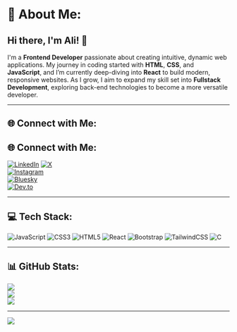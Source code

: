 # 💫 About Me:
## Hi there, I'm Ali! 👋

I'm a **Frontend Developer** passionate about creating intuitive, dynamic web applications. My journey in coding started with **HTML**, **CSS**, and **JavaScript**, and I’m currently deep-diving into **React** to build modern, responsive websites. As I grow, I aim to expand my skill set into **Fullstack Development**, exploring back-end technologies to become a more versatile developer.

---

## 🌐 Connect with Me:
## 🌐 Connect with Me:
[![LinkedIn](https://img.shields.io/badge/LinkedIn-%230077B5.svg?style=for-the-badge&logo=linkedin&logoColor=white)]([https://linkedin.com/in/ghulam-ali-8021a1276](https://www.linkedin.com/in/ghulam-ali-dev/)) 
[![X](https://img.shields.io/badge/X-black.svg?style=for-the-badge&logo=X&logoColor=white)](https://x.com/DevGhulamAli)  
[![Instagram](https://img.shields.io/badge/Instagram-%23E4405F.svg?style=for-the-badge&logo=Instagram&logoColor=white)](https://instagram.com/ghulam_.ali)   
[![Bluesky](https://img.shields.io/badge/Bluesky-%2300A5E0.svg?style=for-the-badge&logo=bluesky&logoColor=white)](https://bsky.app/profile/ghulam-ali.bsky.social)  
[![Dev.to](https://img.shields.io/badge/Dev.to-%23007296.svg?style=for-the-badge&logo=dev.to&logoColor=white)](https://dev.to/ghulamali)  
 


---

## 💻 Tech Stack:
![JavaScript](https://img.shields.io/badge/javascript-%23323330.svg?style=for-the-badge&logo=javascript&logoColor=%23F7DF1E) 
![CSS3](https://img.shields.io/badge/css3-%231572B6.svg?style=for-the-badge&logo=css3&logoColor=white) 
![HTML5](https://img.shields.io/badge/html5-%23E34F26.svg?style=for-the-badge&logo=html5&logoColor=white) 
![React](https://img.shields.io/badge/react-%2320232a.svg?style=for-the-badge&logo=react&logoColor=%2361DAFB) 
![Bootstrap](https://img.shields.io/badge/bootstrap-%238511FA.svg?style=for-the-badge&logo=bootstrap&logoColor=white) 
![TailwindCSS](https://img.shields.io/badge/tailwindcss-%2338B2AC.svg?style=for-the-badge&logo=tailwind-css&logoColor=white) 
![C](https://img.shields.io/badge/c-%2300599C.svg?style=for-the-badge&logo=c&logoColor=white)

---

## 📊 GitHub Stats:
![](https://github-readme-stats.vercel.app/api?username=ghulamali17&theme=dark&hide_border=false&include_all_commits=false&count_private=false)<br/>
![](https://github-readme-streak-stats.herokuapp.com/?user=ghulamali17&theme=dark&hide_border=false)<br/>
![](https://github-readme-stats.vercel.app/api/top-langs/?username=ghulamali17&theme=dark&hide_border=false&include_all_commits=false&count_private=false&layout=compact)

---

[![](https://visitcount.itsvg.in/api?id=ghulamali17&icon=0&color=0)](https://visitcount.itsvg.in)

<!-- Proudly created with GPRM ( https://gprm.itsvg.in ) -->
